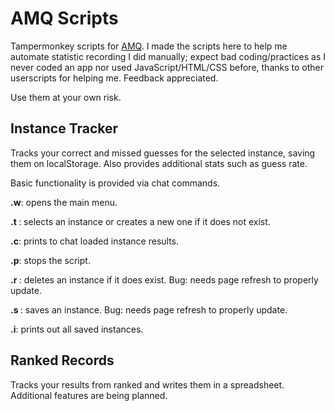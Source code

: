 # AMQ Scripts
Tampermonkey scripts for [AMQ](https://animemusicquiz.com/). I made the scripts here to help me automate statistic recording I did manually; expect bad coding/practices as I never coded an app nor used JavaScript/HTML/CSS before, thanks to other userscripts for helping me. Feedback appreciated.

Use them at your own risk.

## Instance Tracker 

Tracks your correct and missed guesses for the selected instance, saving them on localStorage. Also provides additional stats such as guess rate.

Basic functionality is provided via chat commands.

**.w**: opens the main menu.

**.t <instance>**: selects an instance or creates a new one if it does not exist.

**.c**: prints to chat loaded instance results.

**.p**: stops the script.

**.r <instance>**: deletes an instance if it does exist. Bug: needs page refresh to properly update.

**.s <instance>**: saves an instance. Bug: needs page refresh to properly update.

**.i**: prints out all saved instances.

## Ranked Records

Tracks your results from ranked and writes them in a spreadsheet. Additional features are being planned.
